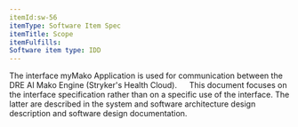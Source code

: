 ```yaml
---
itemId:sw-56
itemType: Software Item Spec
itemTitle: Scope
itemFulfills: 
Software item type: IDD
---
```

The interface myMako Application is used for communication between the DRE AI Mako Engine (Stryker's Health Cloud).  
  
This document focuses on the interface specification rather than on a specific use of the interface. The latter are described in the system and software architecture design description and software design documentation. 